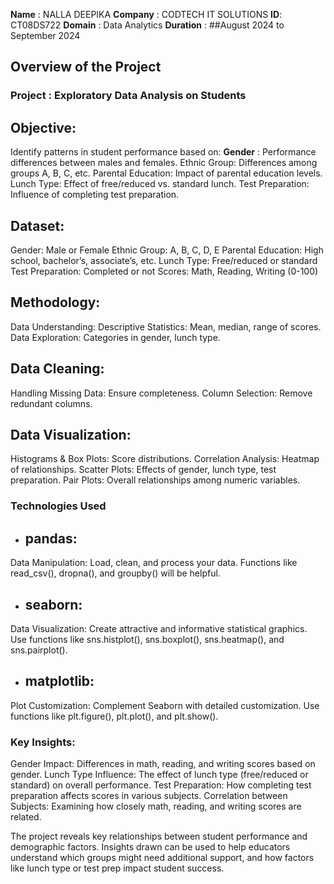 **Name** : NALLA DEEPIKA
**Company** : CODTECH IT SOLUTIONS
**ID**: CT08DS722
**Domain** : Data Analytics
**Duration** : ##August 2024 to September 2024

## Overview of the Project

### Project : Exploratory Data Analysis on Students

## Objective:
Identify patterns in student performance based on:
**Gender** : Performance differences between males and females.
Ethnic Group: Differences among groups A, B, C, etc.
Parental Education: Impact of parental education levels.
Lunch Type: Effect of free/reduced vs. standard lunch.
Test Preparation: Influence of completing test preparation.
## Dataset:
Gender: Male or Female
Ethnic Group: A, B, C, D, E
Parental Education: High school, bachelor’s, associate’s, etc.
Lunch Type: Free/reduced or standard
Test Preparation: Completed or not
Scores: Math, Reading, Writing (0-100)

## Methodology:
Data Understanding:
Descriptive Statistics: Mean, median, range of scores.
Data Exploration: Categories in gender, lunch type.

## Data Cleaning:
Handling Missing Data: Ensure completeness.
Column Selection: Remove redundant columns.

## Data Visualization:
Histograms & Box Plots: Score distributions.
Correlation Analysis: Heatmap of relationships.
Scatter Plots: Effects of gender, lunch type, test preparation.
Pair Plots: Overall relationships among numeric variables.

### Technologies Used 
- ## pandas:
Data Manipulation: Load, clean, and process your data. Functions like read_csv(), dropna(), and groupby() will be helpful.

- ## seaborn:
Data Visualization: Create attractive and informative statistical graphics. Use functions like sns.histplot(), sns.boxplot(), sns.heatmap(), and sns.pairplot().

- ## matplotlib:
Plot Customization: Complement Seaborn with detailed customization. Use functions like plt.figure(), plt.plot(), and plt.show().

### Key Insights:
Gender Impact: Differences in math, reading, and writing scores based on gender.
Lunch Type Influence: The effect of lunch type (free/reduced or standard) on overall performance.
Test Preparation: How completing test preparation affects scores in various subjects.
Correlation between Subjects: Examining how closely math, reading, and writing scores are related.

The project reveals key relationships between student performance and demographic factors. Insights drawn can be used to help educators understand which groups might need additional support, and how factors like lunch type or test prep impact student success.
